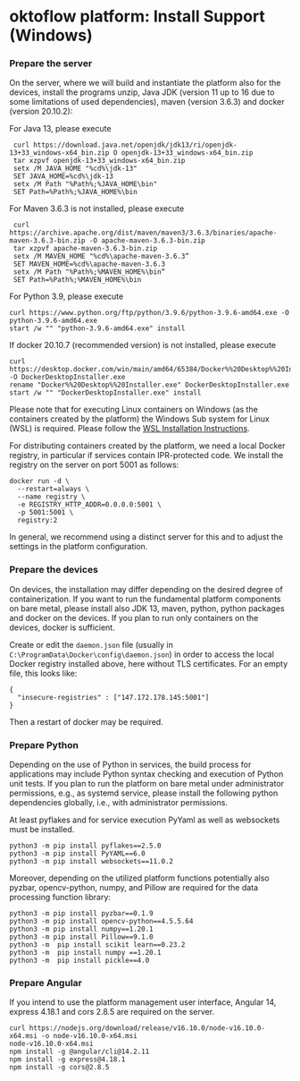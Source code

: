 # oktoflow platform: Install Support (Windows)

### Prepare the server

On the server, where we will build and instantiate the platform also for the devices, install the programs unzip, Java JDK (version 11 up to 16 due to some limitations of used dependencies), maven (version 3.6.3) and docker (version 20.10.2):

For Java 13, please execute

     curl https://download.java.net/openjdk/jdk13/ri/openjdk-13+33_windows-x64_bin.zip O openjdk-13+33_windows-x64_bin.zip
     tar xzpvf openjdk-13+33_windows-x64_bin.zip
     setx /M JAVA_HOME "%cd%\jdk-13"
     SET JAVA_HOME=%cd%\jdk-13
     setx /M Path "%Path%;%JAVA_HOME\bin"
     SET Path=%Path%;%JAVA_HOME%\bin

For Maven 3.6.3 is not installed, please execute

     curl https://archive.apache.org/dist/maven/maven3/3.6.3/binaries/apache-maven-3.6.3-bin.zip -O apache-maven-3.6.3-bin.zip
     tar xzpvf apache-maven-3.6.3-bin.zip
     setx /M MAVEN_HOME "%cd%\apache-maven-3.6.3“
     SET MAVEN_HOME=%cd%\apache-maven-3.6.3
     setx /M Path "%Path%;%MAVEN_HOME%\bin“
     SET Path=%Path%;%MAVEN_HOME%\bin
     
For Python 3.9, please execute 

    curl https://www.python.org/ftp/python/3.9.6/python-3.9.6-amd64.exe -O python-3.9.6-amd64.exe
    start /w "" "python-3.9.6-amd64.exe" install

If docker 20.10.7 (recommended version) is not installed, please execute 

    curl https://desktop.docker.com/win/main/amd64/65384/Docker%%20Desktop%%20Installer.exe -O DockerDesktopInstaller.exe
    rename "Docker%%20Desktop%%20Installer.exe" DockerDesktopInstaller.exe
    start /w "" "DockerDesktopInstaller.exe" install
    
Please note that for executing Linux containers on Windows (as the containers created by the platform) the Windows Sub system for Linux (WSL) is required. Please follow the [WSL Installation Instructions](https://ubuntu.com/tutorials/install).

For distributing containers created by the platform, we need a local Docker registry, in particular if services contain IPR-protected code. We install the registry on the server on port 5001 as follows:

    docker run -d \
      --restart=always \
      --name registry \
      -e REGISTRY_HTTP_ADDR=0.0.0.0:5001 \
      -p 5001:5001 \
      registry:2

In general, we recommend using a distinct server for this and to adjust the settings in the platform configuration.

### Prepare the devices

On devices, the installation may differ depending on the desired degree of containerization. If you want to run the fundamental platform components on bare metal, please install also JDK 13, maven, python, python packages and docker on the devices. If you plan to run only containers on the devices, docker is sufficient.

Create or edit the ``daemon.json`` file (usually in ``C:\ProgramData\Docker\config\daemon.json``) in order to access the local Docker registry installed above, here without TLS certificates. For an empty file, this looks like:

    {
      "insecure-registries" : ["147.172.178.145:5001"]
    }
    
Then a restart of docker may be required.

### Prepare Python

Depending on the use of Python in services, the build process for applications may include Python syntax checking and execution of Python unit tests. If you plan to run the platform on bare metal under administrator permissions, e.g., as systemd service, please install the following python dependencies globally, i.e., with administrator permissions.

At least pyflakes and for service execution PyYaml as well as websockets must be installed. 

    python3 -m pip install pyflakes==2.5.0
    python3 -m pip install PyYAML==6.0
    python3 -m pip install websockets==11.0.2
 
Moreover, depending on the utilized platform functions potentially also pyzbar, opencv-python, numpy, and Pillow are required for the data processing function library:

    python3 -m pip install pyzbar==0.1.9
    python3 -m pip install opencv-python==4.5.5.64
    python3 -m pip install numpy==1.20.1
    python3 -m pip install Pillow==9.1.0
    python3 -m  pip install scikit learn==0.23.2
    python3 -m  pip install numpy ==1.20.1
    python3 -m  pip install pickle==4.0

### Prepare Angular

If you intend to use the platform management user interface, Angular 14, express 4.18.1 and cors 2.8.5 are required on the server. 

    curl https://nodejs.org/download/release/v16.10.0/node-v16.10.0-x64.msi -o node-v16.10.0-x64.msi
    node-v16.10.0-x64.msi
    npm install -g @angular/cli@14.2.11
    npm install -g express@4.18.1 
    npm install -g cors@2.8.5
